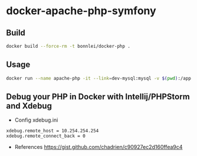 # docker-apache-php-symfony

## Build
```bash
docker build --force-rm -t bonnlei/docker-php .
```

## Usage
```bash
docker run --name apache-php -it --link=dev-mysql:mysql -v $(pwd):/app -p 8080:80 bonnlei/docker-php
```


## Debug your PHP in Docker with Intellij/PHPStorm and Xdebug

* Config xdebug.ini
```
xdebug.remote_host = 10.254.254.254
xdebug.remote_connect_back = 0
```

* References
  https://gist.github.com/chadrien/c90927ec2d160ffea9c4